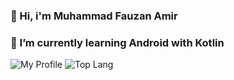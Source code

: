 ### 👋 Hi, i'm Muhammad Fauzan Amir
### 🌱 I’m currently learning Android with Kotlin

<img alt="My Profile" src="https://github-readme-stats.vercel.app/api?username=fauzanmr12"/>

<img alt="Top Lang" src="https://github-readme-stats.vercel.app/api/top-langs/?username=fauzanmr12&layout=compact" />
<!--
**fauzancyberarmy/fauzancyberarmy** is a ✨ _special_ ✨ repository because its `README.md` (this file) appears on your GitHub profile.

Here are some ideas to get you started:

- 🔭 I’m currently working on ..
- 
- 👯 I’m looking to collaborate on ...
- 🤔 I’m looking for help with ...
- 💬 Ask me about ...
- 📫 How to reach me: ...
- 😄 Pronouns: ...
- ⚡ Fun fact: ...
-->
